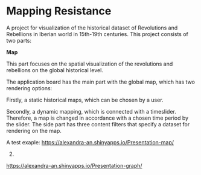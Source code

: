 # Mapping Resistance

A project for visualization of the historical dataset of Revolutions and Rebellions in Iberian world in 15th-19th centuries. 
This project consists of two parts: 

**Map**

This part focuses on the spatial visualization of the revolutions and rebellions on the global historical level. 

The application board has the main part with the global map, which has two rendering options:

Firstly, a static historical maps, which can be chosen by a user. 

Secondly, a dynamic mapping, which is connected with a timeslider. Therefore, a map is changed in accordance with a chosen time period by the slider. The side part has three content filters that specify a dataset for rendering on the map.

A test exaple: https://alexandra-an.shinyapps.io/Presentation-map/

2. 

https://alexandra-an.shinyapps.io/Presentation-graph/

